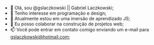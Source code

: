- 👋 Olá, sou @gslaczkowski || Gabriel Laczkowski;
- 👀 Tenho interesse em programação e design;
- 🌱 Atualmente estou em uma imersão de aprendizado JS;
- 💞️ Eu posso colaborar na construção de projetos web;
- 📫 Você pode entrar em contato comigo enviando um e-mail para gslaczkowski@hotmail.com;
